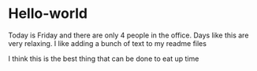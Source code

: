 # Hello-world

Today is Friday and there are only 4 people in the office.
Days like this are very relaxing.
I like adding a bunch of text to my readme files

I think this is the best thing that can be done to eat up time

